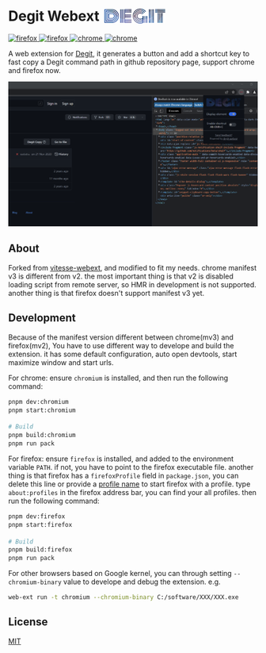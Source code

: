 <!-- markdownlint-disable no-inline-html -->
<h1 align="left" style="display:flex;align-items:center;justify-content:flex-start;">
 Degit Webext
 <img src="src/assets/icon-blue-512.png" height="30px" style="margin-left:10px;" />
</h1>

<p align="left">
  <a href="https://addons.mozilla.org/zh-CN/firefox/addon/degit/">
   <img src="https://img.shields.io/amo/users/{9408450c-b12f-4a07-bb2e-62ff5b320374}?label=Firefox" alt="firefox" />
  </a>
  <a href="https://addons.mozilla.org/zh-CN/firefox/addon/degit/">
   <img src="https://img.shields.io/amo/v/{9408450c-b12f-4a07-bb2e-62ff5b320374}" alt="firefox" />
  </a>
  <a href="https://chrome.google.com/webstore/detail/degit-webext/pdhncoaddkgkhkpjnidgfacgkpejapbc">
   <img src="https://img.shields.io/chrome-web-store/users/pdhncoaddkgkhkpjnidgfacgkpejapbc?label=Chrome&color=blue" alt="chrome" />
  </a>
  <a href="https://chrome.google.com/webstore/detail/degit-webext/pdhncoaddkgkhkpjnidgfacgkpejapbc">
   <img src="https://img.shields.io/chrome-web-store/v/pdhncoaddkgkhkpjnidgfacgkpejapbc" alt="chrome" />
  </a>
  <br />
</p>

A web extension for [Degit](https://github.com/Rich-Harris/degit), it generates a button and add a shortcut key to fast copy a Degit command path in github repository page, support chrome and firefox now.

![xuanfa](/Photos/1.png)

## About

Forked from [vitesse-webext](https://github.com/antfu/vitesse-webext), and modified to fit my needs. chrome manifest v3 is different from v2. the most important thing is that v2 is disabled loading script from remote server, so HMR in development is not supported. another thing is that firefox doesn't support manifest v3 yet.

## Development

Because of the manifest version different between chrome(mv3) and firefox(mv2), You have to use different way to develope and build the extension. it has some default configuration, auto open devtools, start maximize window and start urls.

For chrome: ensure `chromium` is installed, and then run the following command:

```bash
pnpm dev:chromium
pnpm start:chromium

# Build
pnpm build:chromium
pnpm run pack
```

For firefox: ensure `firefox` is installed, and added to the environment variable `PATH`. if not, you have to point to the firefox executable file.
another thing is that firefox has a `firefoxProfile` field in `package.json`, you can delete this line or provide a [profile name](about:profiles) to start firefox with a profile. type `about:profiles` in the firefox address bar, you can find your all profiles.
then run the following command:

```bash
pnpm dev:firefox
pnpm start:firefox

# Build
pnpm build:firefox
pnpm run pack
```

For other browsers based on Google kernel, you can through setting `--chromium-binary` value to develope and debug the extension. e.g.

```bash
web-ext run -t chromium --chromium-binary C:/software/XXX/XXX.exe
```

## License

[MIT](./License)
